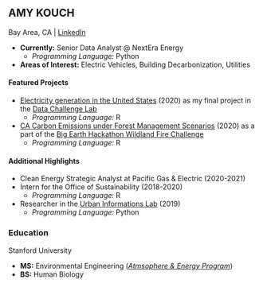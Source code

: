 ## AMY KOUCH

Bay Area, CA | [LinkedIn](https://www.linkedin.com/in/amykouch/)
- **Currently:** Senior Data Analyst @ NextEra Energy
  - *Programming Language:* Python
- **Areas of Interest:** Electric Vehicles, Building Decarbonization, Utilities

#### Featured Projects
- [Electricity generation in the United States](https://github.com/amykouch/projects/blob/data-challenge-lab/2020-dcl-final/reports/step_6_final_report.md) (2020) as my final project in the [Data Challenge Lab](https://datalab.stanford.edu/challenge-lab)
  - *Programming Language:* R
- [CA Carbon Emissions under Forest Management Scenarios](https://devpost.com/software/ca-carbon-emissions-under-forest-management-scenarios) (2020) as a part of the [Big Earth Hackathon Wildland Fire Challenge](https://cardinalservice.stanford.edu/opportunities/big-earth-hackathon-wildland-fire-challenge)
  - *Programming Language:* R

#### Additional Highlights
- Clean Energy Strategic Analyst at Pacific Gas & Electric (2020-2021)
- Intern for the Office of Sustainability (2018-2020)
  - *Programming Language:* R
- Researcher in the [Urban Informations Lab](https://www.uil.stanford.edu/) (2019)
  - *Programming Language:* Python

### Education
Stanford University
- **MS:** Environmental Engineering ([*Atmsophere & Energy Program*](https://cee.stanford.edu/academics-admission/graduate-degrees/ms-programs/atmosphereenergy))
- **BS:** Human Biology
